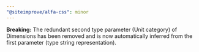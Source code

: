```yaml
---
"@siteimprove/alfa-css": minor
---
```


**Breaking:** The redundant second type parameter (Unit category) of Dimensions has been removed and is now automatically inferred from the first parameter (type string representation).
